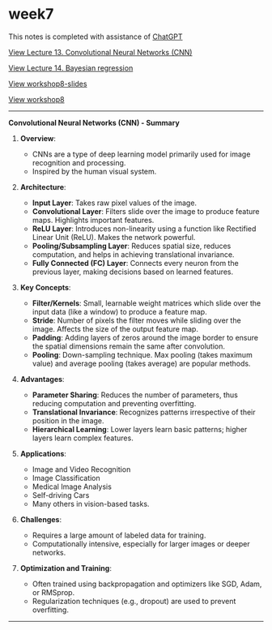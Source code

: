 # week7
This notes is completed with assistance of [ChatGPT](https://chat.openai.com/c/446f0a4a-334c-463e-8c08-b23536813867)

[View Lecture 13. Convolutional Neural Networks (CNN)](./slide/13.pdf)

[View Lecture 14. Bayesian regression](./slide/14.pdf)

[View workshop8-slides](./slide/workshop8-slides.pdf)

[View workshop8](/workshop8-slides.pdf)


---

**Convolutional Neural Networks (CNN) - Summary**

1. **Overview**: 
   - CNNs are a type of deep learning model primarily used for image recognition and processing.
   - Inspired by the human visual system.

2. **Architecture**:
   - **Input Layer**: Takes raw pixel values of the image.
   - **Convolutional Layer**: Filters slide over the image to produce feature maps. Highlights important features.
   - **ReLU Layer**: Introduces non-linearity using a function like Rectified Linear Unit (ReLU). Makes the network powerful.
   - **Pooling/Subsampling Layer**: Reduces spatial size, reduces computation, and helps in achieving translational invariance.
   - **Fully Connected (FC) Layer**: Connects every neuron from the previous layer, making decisions based on learned features.

3. **Key Concepts**:
   - **Filter/Kernels**: Small, learnable weight matrices which slide over the input data (like a window) to produce a feature map.
   - **Stride**: Number of pixels the filter moves while sliding over the image. Affects the size of the output feature map.
   - **Padding**: Adding layers of zeros around the image border to ensure the spatial dimensions remain the same after convolution.
   - **Pooling**: Down-sampling technique. Max pooling (takes maximum value) and average pooling (takes average) are popular methods.

4. **Advantages**:
   - **Parameter Sharing**: Reduces the number of parameters, thus reducing computation and preventing overfitting.
   - **Translational Invariance**: Recognizes patterns irrespective of their position in the image.
   - **Hierarchical Learning**: Lower layers learn basic patterns; higher layers learn complex features.

5. **Applications**:
   - Image and Video Recognition
   - Image Classification
   - Medical Image Analysis
   - Self-driving Cars
   - Many others in vision-based tasks.

6. **Challenges**:
   - Requires a large amount of labeled data for training.
   - Computationally intensive, especially for larger images or deeper networks.

7. **Optimization and Training**:
   - Often trained using backpropagation and optimizers like SGD, Adam, or RMSprop.
   - Regularization techniques (e.g., dropout) are used to prevent overfitting.

---

